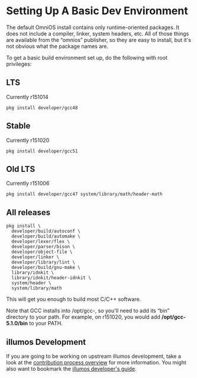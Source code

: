 Setting Up A Basic Dev Environment
==================================

The default OmniOS install contains only runtime-oriented packages. It
does not include a compiler, linker, system headers, etc. All of those
things are available from the “omnios” publisher, so they are easy to
install, but it's not obvious what the package names are.

To get a basic build environment set up, do the following with root
privileges:

LTS
---

Currently r151014

```
pkg install developer/gcc48
```

Stable
------

Currently r151020

```
pkg install developer/gcc51
```

Old LTS
-------

Currently r151006

```
pkg install developer/gcc47 system/library/math/header-math
```

All releases
------------

```
pkg install \
  developer/build/autoconf \
  developer/build/automake \
  developer/lexer/flex \
  developer/parser/bison \
  developer/object-file \
  developer/linker \
  developer/library/lint \
  developer/build/gnu-make \
  library/idnkit \
  library/idnkit/header-idnkit \
  system/header \
  system/library/math
```

This will get you enough to build most C/C++ software.

Note that GCC installs into /opt/gcc-<VER>, so you'll need to add its
“bin” directory to your path. For example, on r151020, you would add
**/opt/gcc-5.1.0/bin** to your PATH.

illumos Development
-------------------

If you are going to be working on upstream illumos development, take a
look at the [contribution process overview](http://wiki.illumos.org/display/illumos/How+To+Contribute) for
more information. You might also want to bookmark the [illumos developer's guide](http://illumos.org/books/dev/).
